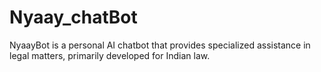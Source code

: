 # Nyaay_chatBot
NyaayBot is a personal AI chatbot that provides specialized assistance in legal matters, primarily developed for Indian law.
